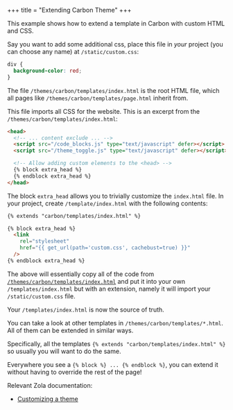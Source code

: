 +++
title = "Extending Carbon Theme"
+++

This example shows how to extend a template in Carbon with custom HTML and CSS.

Say you want to add some additional css, place this file in *your* project (you can choose any name) at `/static/custom.css`:

```css
div {
  background-color: red;
}
```

The file `/themes/carbon/templates/index.html` is the root HTML file, which all pages like `/themes/carbon/templates/page.html` inherit from.

This file imports all CSS for the website. This is an excerpt from the `/themes/carbon/templates/index.html`:

```html
<head>
  <!-- ... content exclude ... -->
  <script src="/code_blocks.js" type="text/javascript" defer></script>
  <script src="/theme_toggle.js" type="text/javascript" defer></script>

  <!-- Allow adding custom elements to the <head> -->
  {% block extra_head %}
  {% endblock extra_head %}
</head>
```

The block `extra_head` allows you to trivially customize the `index.html` file.
In your project, create `/template/index.html` with the following contents:

```html
{% extends "carbon/templates/index.html" %}

{% block extra_head %}
  <link
    rel="stylesheet"
    href="{{ get_url(path='custom.css', cachebust=true) }}"
  />
{% endblock extra_head %}
```

The above will essentially copy all of the code from [`/themes/carbon/templates/index.html`](https://github.com/nik-rev/carbon/blob/main/templates/index.html) and put it into your own `/templates/index.html` but with an extension, namely it will import your `/static/custom.css` file.

Your `/templates/index.html` is now the source of truth.

You can take a look at other templates in `/themes/carbon/templates/*.html`. All of them can be extended in similar ways.

Specifically, all the templates `{% extends "carbon/templates/index.html" %}` so usually you will want to do the same.

Everywhere you see a `{% block %} ... {% endblock %}`, you can extend it without having to override the rest of the page!

Relevant Zola documentation:

- [Customizing a theme](https://www.getzola.org/documentation/themes/extending-a-theme/)
